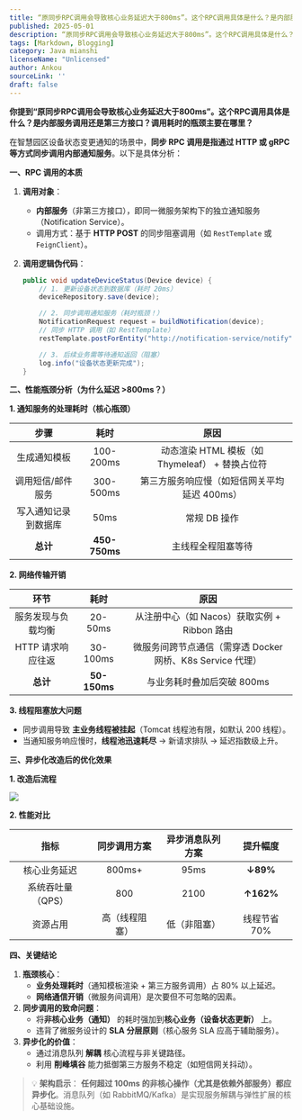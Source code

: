 ```yaml
---
title: “原同步RPC调用会导致核心业务延迟大于800ms”。这个RPC调用具体是什么？是内部服务调用还是第三方接口？调用耗时的瓶颈主要在哪里？
published: 2025-05-01
description: “原同步RPC调用会导致核心业务延迟大于800ms”。这个RPC调用具体是什么？是内部服务调用还是第三方接口？调用耗时的瓶颈主要在哪里？
tags: [Markdown, Blogging]
category: Java mianshi
licenseName: "Unlicensed"
author: Ankou
sourceLink: ''
draft: false
---
```

**你提到“原同步RPC调用会导致核心业务延迟大于800ms”。这个RPC调用具体是什么？是内部服务调用还是第三方接口？调用耗时的瓶颈主要在哪里？**

在智慧园区设备状态变更通知的场景中，**同步 RPC 调用是指通过 HTTP 或 gRPC 等方式同步调用内部通知服务**。以下是具体分析：

**一、RPC 调用的本质**

1. **调用对象**：

   - **内部服务**（非第三方接口），即同一微服务架构下的独立通知服务（Notification Service）。
   - 调用方式：基于 **HTTP POST** 的同步阻塞调用（如 `RestTemplate` 或 `FeignClient`）。

2. **调用逻辑伪代码**：

   ```java
   public void updateDeviceStatus(Device device) {
       // 1. 更新设备状态到数据库（耗时 20ms）
       deviceRepository.save(device);
   
       // 2. 同步调用通知服务（耗时瓶颈！）
       NotificationRequest request = buildNotification(device);
       // 同步 HTTP 调用（如 RestTemplate）
       restTemplate.postForEntity("http://notification-service/notify", request, Void.class);
   
       // 3. 后续业务需等待通知返回（阻塞）
       log.info("设备状态更新完成");
   }
   ```

**二、性能瓶颈分析（为什么延迟 >800ms？）**

**1. 通知服务的处理耗时（核心瓶颈）**

|       **步骤**       |   **耗时**    |                    **原因**                     |
| :------------------: | :-----------: | :---------------------------------------------: |
|     生成通知模板     |   100-200ms   | 动态渲染 HTML 模板（如 Thymeleaf） + 替换占位符 |
|  调用短信/邮件服务   |   300-500ms   |  第三方服务响应慢（如短信网关平均延迟 400ms）   |
| 写入通知记录到数据库 |     50ms      |                  常规 DB 操作                   |
|       **总计**       | **450-750ms** |               主线程全程阻塞等待                |

**2. 网络传输开销**

|      **环节**      |   **耗时**   |                          **原因**                          |
| :----------------: | :----------: | :--------------------------------------------------------: |
| 服务发现与负载均衡 |   20-50ms    |        从注册中心（如 Nacos）获取实例 + Ribbon 路由        |
| HTTP 请求响应往返  |   30-100ms   | 微服务间跨节点通信（需穿透 Docker 网桥、K8s Service 代理） |
|      **总计**      | **50-150ms** |                 与业务耗时叠加后突破 800ms                 |

**3. 线程阻塞放大问题**

- 同步调用导致 **主业务线程被挂起**（Tomcat 线程池有限，如默认 200 线程）。
- 当通知服务响应慢时，**线程池迅速耗尽** → 新请求排队 → 延迟指数级上升。

**三、异步化改造后的优化效果**

**1. 改造后流程**

![](/q_img/异步化改造后的优化效果​.png)

**2. 性能对比**

|     **指标**      |  同步调用方案  | 异步消息队列方案 | **提升幅度** |
| :---------------: | :------------: | :--------------: | :----------: |
|   核心业务延迟    |     800ms+     |       95ms       |   **↓89%**   |
| 系统吞吐量（QPS） |      800       |       2100       |  **↑162%**   |
|     资源占用      | 高（线程阻塞） |   低（非阻塞）   | 线程节省 70% |

**四、关键结论**

1. **瓶颈核心**：
   - **业务处理耗时**（通知模板渲染 + 第三方服务调用）占 80% 以上延迟。
   - **网络通信开销**（微服务间调用）是次要但不可忽略的因素。
2. **同步调用的致命问题**：
   - 将**非核心业务（通知）** 的耗时强加到**核心业务（设备状态更新）** 上。
   - 违背了微服务设计的 **SLA 分层原则**（核心服务 SLA 应高于辅助服务）。
3. **异步化的价值**：
   - 通过消息队列 **解耦** 核心流程与非关键路径。
   - 利用 **削峰填谷** 能力抵御第三方服务不稳定（如短信网关抖动）。

> 💡 **架构启示**：
> ​**​任何超过 100ms 的非核心操作（尤其是依赖外部服务）都应异步化​**​。消息队列（如 RabbitMQ/Kafka）是实现服务解耦与弹性扩展的核心基础设施。